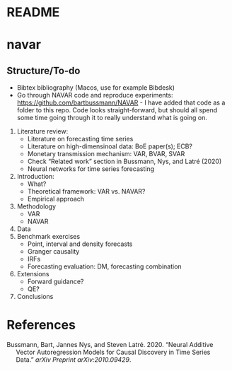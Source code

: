README
================

# navar

## Structure/To-do

-   Bibtex bibliography (Macos, use for example Bibdesk)
-   Go through NAVAR code and reproduce experiments:
    <https://github.com/bartbussmann/NAVAR> - I have added that code as
    a folder to this repo. Code looks straight-forward, but should all
    spend some time going through it to really understand what is going
    on.

1.  Literature review:
    -   Literature on forecasting time series
    -   Literature on high-dimensinoal data: BoE paper(s); ECB?
    -   Monetary transmission mechanism: VAR, BVAR, SVAR
    -   Check “Related work” section in Bussmann, Nys, and Latré (2020)
    -   Neural networks for time series forecasting
2.  Introduction:
    -   What?
    -   Theoretical framework: VAR vs. NAVAR?
    -   Empirical approach
3.  Methodology
    -   VAR
    -   NAVAR
4.  Data
5.  Benchmark exercises
    -   Point, interval and density forecasts
    -   Granger causality
    -   IRFs
    -   Forecasting evaluation: DM, forecasting combination
6.  Extensions
    -   Forward guidance?
    -   QE?
7.  Conclusions

# References

<div id="refs" class="references csl-bib-body hanging-indent">

<div id="ref-bussmann2020neural" class="csl-entry">

Bussmann, Bart, Jannes Nys, and Steven Latré. 2020. “Neural Additive
Vector Autoregression Models for Causal Discovery in Time Series Data.”
*arXiv Preprint arXiv:2010.09429*.

</div>

</div>
